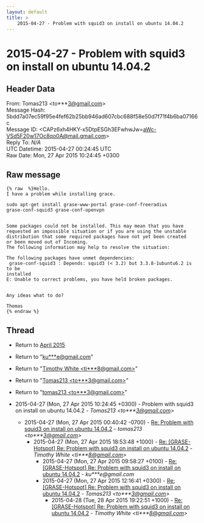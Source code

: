 ```yaml
---
layout: default
title: >
    2015-04-27 - Problem with squid3 on install on ubuntu 14.04.2
---
```


# 2015-04-27 - Problem with squid3 on install on ubuntu 14.04.2

## Header Data

From: Tomas213 \<to***3@gmail.com\><br>
Message Hash: 5bdd7a07ec59f95e4fef62b25bb946ad607cbc688f58e50d7f71f4b6ba07166c<br>
Message ID: \<CAPz6xh4HKY-x5DtpESGh3EFwhwJw=aWc-VSd5F20w17Oc8qo0A@mail.gmail.com\><br>
Reply To: _N/A_<br>
UTC Datetime: 2015-04-27 00:24:45 UTC<br>
Raw Date: Mon, 27 Apr 2015 10:24:45 +0300<br>

## Raw message

```
{% raw  %}Hello.
I have a problem while installing grace.

sudo apt-get install grase-www-portal grase-conf-freeradius
grase-conf-squid3 grase-conf-openvpn


Some packages could not be installed. This may mean that you have
requested an impossible situation or if you are using the unstable
distribution that some required packages have not yet been created
or been moved out of Incoming.
The following information may help to resolve the situation:

The following packages have unmet dependencies:
 grase-conf-squid3 : Depends: squid3 (< 3.2) but 3.3.8-1ubuntu6.2 is to be
installed
E: Unable to correct problems, you have held broken packages.


Any ideas what to do?

Thomas
{% endraw %}
```

## Thread

+ Return to [April 2015](/archive/2015/04)

+ Return to "[ku***e<span>@</span>gmail.com](/authors/ku___e_at_gmail_com)"
+ Return to "[Timothy White <ti***8<span>@</span>gmail.com>](/authors/ti___8_at_gmail_com)"
+ Return to "[Tomas213 <to***3<span>@</span>gmail.com>](/authors/to___3_at_gmail_com)"
+ Return to "[tomas213 <to***3<span>@</span>gmail.com>](/authors/to___3_at_gmail_com)"

+ 2015-04-27 (Mon, 27 Apr 2015 10:24:45 +0300) - Problem with squid3 on install on ubuntu 14.04.2 - _Tomas213 \<to***3@gmail.com\>_
  + 2015-04-27 (Mon, 27 Apr 2015 00:40:42 -0700) - [Re: Problem with squid3 on install on ubuntu 14.04.2](/archive/2015/04/e04f9eeb4186c03d4027bda2365a862af0bc82f1c073bdd9b09403476e8163ed) - _tomas213 \<to***3@gmail.com\>_
    + 2015-04-27 (Mon, 27 Apr 2015 18:53:48 +1000) - [Re: [GRASE-Hotspot] Re: Problem with squid3 on install on ubuntu 14.04.2](/archive/2015/04/b03ab1f80b575d58c8d42e704737300c14ac1cf8e5db00066010e260d8ab0b87) - _Timothy White \<ti***8@gmail.com\>_
      + 2015-04-27 (Mon, 27 Apr 2015 09:58:27 +0100) - [Re: [GRASE-Hotspot] Re: Problem with squid3 on install on ubuntu 14.04.2](/archive/2015/04/39abaa323c43bebb5914696b581b79278f8e3b37e6485c49a11f8512d53c33fb) - _ku***e@gmail.com_
      + 2015-04-27 (Mon, 27 Apr 2015 12:16:41 +0300) - [Re: [GRASE-Hotspot] Re: Problem with squid3 on install on ubuntu 14.04.2](/archive/2015/04/8eaab3f7c9d40d3ab3550cd2a5dd9345dd5988b97227d7eff9028dea94b9f107) - _Tomas213 \<to***3@gmail.com\>_
        + 2015-04-28 (Tue, 28 Apr 2015 19:22:51 +1000) - [Re: [GRASE-Hotspot] Re: Problem with squid3 on install on ubuntu 14.04.2](/archive/2015/04/162320941450ba2e09af931c80802caa7903ed45b164ddb4a5762d7faedbe185) - _Timothy White \<ti***8@gmail.com\>_

